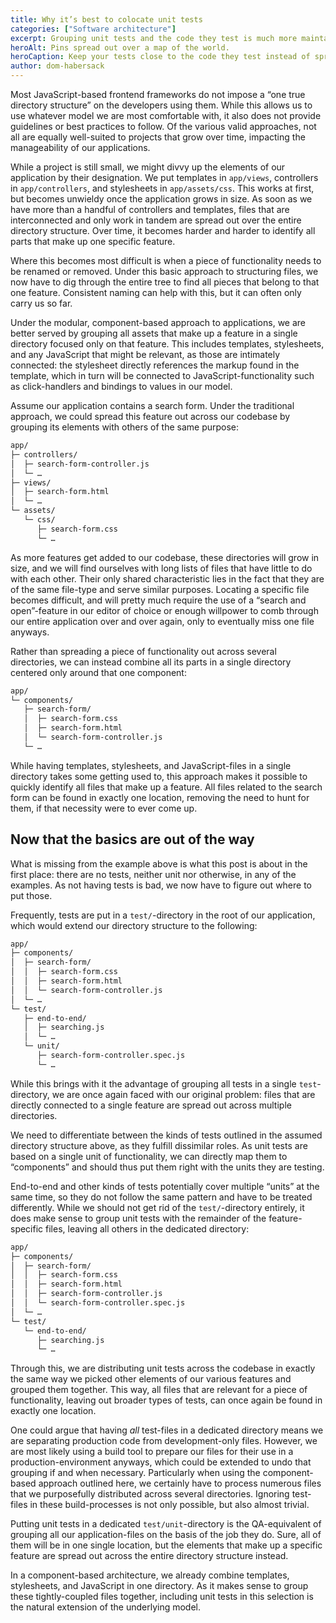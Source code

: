 ```yaml
---
title: Why it’s best to colocate unit tests
categories: ["Software architecture"]
excerpt: Grouping unit tests and the code they test is much more maintainable than keeping them in separate directories.
heroAlt: Pins spread out over a map of the world.
heroCaption: Keep your tests close to the code they test instead of spreading them out over your codebase.
author: dom-habersack
---
```

Most JavaScript-based frontend frameworks do not impose a “one true directory structure” on the developers using them. While this allows us to use whatever model we are most comfortable with, it also does not provide guidelines or best practices to follow. Of the various valid approaches, not all are equally well-suited to projects that grow over time, impacting the manageability of our applications.

While a project is still small, we might divvy up the elements of our application by their designation. We put templates in `app/views`, controllers in `app/controllers`, and stylesheets in `app/assets/css`. This works at first, but becomes unwieldy once the application grows in size. As soon as we have more than a handful of controllers and templates, files that are interconnected and only work in tandem are spread out over the entire directory structure. Over time, it becomes harder and harder to identify all parts that make up one specific feature.

Where this becomes most difficult is when a piece of functionality needs to be renamed or removed. Under this basic approach to structuring files, we now have to dig through the entire tree to find all pieces that belong to that one feature. Consistent naming can help with this, but it can often only carry us so far.

Under the modular, component-based approach to applications, we are better served by grouping all assets that make up a feature in a single directory focused only on that feature. This includes templates, stylesheets, and any JavaScript that might be relevant, as those are intimately connected: the stylesheet directly references the markup found in the template, which in turn will be connected to JavaScript-functionality such as click-handlers and bindings to values in our model.

Assume our application contains a search form. Under the traditional approach, we could spread this feature out across our codebase by grouping its elements with others of the same purpose:

```md
app/
├─ controllers/
│  ├─ search-form-controller.js
│  └─ …
├─ views/
│  ├─ search-form.html
│  └─ …
└─ assets/
   └─ css/
      ├─ search-form.css
      └─ …
```

As more features get added to our codebase, these directories will grow in size, and we will find ourselves with long lists of files that have little to do with each other. Their only shared characteristic lies in the fact that they are of the same file-type and serve similar purposes. Locating a specific file becomes difficult, and will pretty much require the use of a “search and open”-feature in our editor of choice or enough willpower to comb through our entire application over and over again, only to eventually miss one file anyways.

Rather than spreading a piece of functionality out across several directories, we can instead combine all its parts in a single directory centered only around that one component:

```md
app/
└─ components/
   ├─ search-form/
   │  ├─ search-form.css
   │  ├─ search-form.html
   │  └─ search-form-controller.js
   └─ …
```

While having templates, stylesheets, and JavaScript-files in a single directory takes some getting used to, this approach makes it possible to quickly identify all files that make up a feature. All files related to the search form can be found in exactly one location, removing the need to hunt for them, if that necessity were to ever come up.

## Now that the basics are out of the way

What is missing from the example above is what this post is about in the first place: there are no tests, neither unit nor otherwise, in any of the examples. As not having tests is bad, we now have to figure out where to put those.

Frequently, tests are put in a `test/`-directory in the root of our application, which would extend our directory structure to the following:

```md
app/
├─ components/
│  ├─ search-form/
│  │  ├─ search-form.css
│  │  ├─ search-form.html
│  │  └─ search-form-controller.js
│  └─ …
└─ test/
   ├─ end-to-end/
   │  ├─ searching.js
   │  └─ …
   └─ unit/
      ├─ search-form-controller.spec.js
      └─ …
```

While this brings with it the advantage of grouping all tests in a single `test`-directory, we are once again faced with our original problem: files that are directly connected to a single feature are spread out across multiple directories.

We need to differentiate between the kinds of tests outlined in the assumed directory structure above, as they fulfill dissimilar roles. As unit tests are based on a single unit of functionality, we can directly map them to “components” and should thus put them right with the units they are testing.

End-to-end and other kinds of tests potentially cover multiple “units” at the same time, so they do not follow the same pattern and have to be treated differently. While we should not get rid of the `test/`-directory entirely, it does make sense to group unit tests with the remainder of the feature-specific files, leaving all others in the dedicated directory:

```md
app/
├─ components/
│  ├─ search-form/
│  │  ├─ search-form.css
│  │  ├─ search-form.html
│  │  ├─ search-form-controller.js
│  │  └─ search-form-controller.spec.js
│  └─ …
└─ test/
   └─ end-to-end/
      ├─ searching.js
      └─ …
```

Through this, we are distributing unit tests across the codebase in exactly the same way we picked other elements of our various features and grouped them together. This way, all files that are relevant for a piece of functionality, leaving out broader types of tests, can once again be found in exactly one location.

One could argue that having _all_ test-files in a dedicated directory means we are separating production code from development-only files. However, we are most likely using a build tool to prepare our files for their use in a production-environment anyways, which could be extended to undo that grouping if and when necessary. Particularly when using the component-based approach outlined here, we certainly have to process numerous files that we purposefully distributed across several directories. Ignoring test-files in these build-processes is not only possible, but also almost trivial.

Putting unit tests in a dedicated `test/unit`-directory is the QA-equivalent of grouping all our application-files on the basis of the job they do. Sure, all of them will be in one single location, but the elements that make up a specific feature are spread out across the entire directory structure instead.

In a component-based architecture, we already combine templates, stylesheets, and JavaScript in one directory. As it makes sense to group these tightly-coupled files together, including unit tests in this selection is the natural extension of the underlying model.
